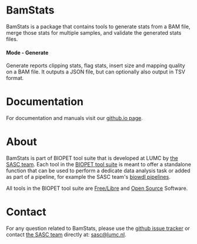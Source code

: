 # BamStats

BamStats is a package that contains tools
to generate stats from a BAM file,
merge those stats for multiple samples,
and validate the generated stats files.

     
#### Mode - Generate

Generate reports clipping stats, flag stats, insert size and mapping quality on a BAM file. It outputs
a JSON file, but can optionally also output in TSV format.
     
        

# Documentation

For documentation and manuals visit our [github.io page](https://biopet.github.io/bamstats).

# About


BamStats is part of BIOPET tool suite that is developed at LUMC by [the SASC team](http://sasc.lumc.nl/).
Each tool in the [BIOPET tool suite](https://github.com/biopet/) is meant to offer a standalone function that can be used to perform a
dedicate data analysis task or added as part of a pipeline, for example the SASC team's [biowdl pipelines](https://github.com/biowdl).

All tools in the BIOPET tool suite are [Free/Libre](https://www.gnu.org/philosophy/free-sw.html) and
[Open Source](https://opensource.org/osd) Software.
    

# Contact


<p>
  <!-- Obscure e-mail address for spammers -->
For any question related to BamStats, please use the
<a href='https://github.com/biopet/bamstats/issues'>github issue tracker</a>
or contact
 <a href='http://sasc.lumc.nl/'>the SASC team</a> directly at: <a href='&#109;&#97;&#105;&#108;&#116;&#111;&#58;&#115;&#97;&#115;&#99;&#64;&#108;&#117;&#109;&#99;&#46;&#110;&#108;'>
&#115;&#97;&#115;&#99;&#64;&#108;&#117;&#109;&#99;&#46;&#110;&#108;</a>.
</p>

     

